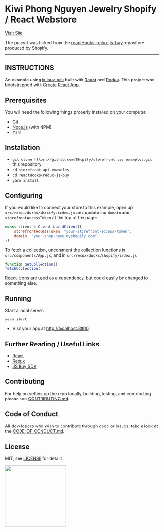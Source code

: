 # Kiwi Phong Nguyen Jewelry Shopify / React Webstore

[Visit Site](https://kiwi-nguyen.herokuapp.com/)

The project was forked from the [reactHooks-redux-js-buy](https://github.com/Shopify/storefront-api-examples/tree/master/reactHooks-redux-js-buy) repository produced by Shopify.

---
## INSTRUCTIONS

An example using [js-buy-sdk](https://github.com/Shopify/js-buy-sdk) built with [React](https://facebook.github.io/react/) and [Redux](https://github.com/reduxjs/redux). This project was bootstrapped with [Create React App](https://github.com/facebookincubator/create-react-app).

## Prerequisites

You will need the following things properly installed on your computer.

- [Git](https://git-scm.com/)
- [Node.js](https://nodejs.org/) (with NPM)
- [Yarn](https://yarnpkg.com/en/)

## Installation

- `git clone https://github.com/Shopify/storefront-api-examples.git` this repository
- `cd storefront-api-examples`
- `cd reactHooks-redux-js-buy`
- `yarn install`

## Configuring

If you would like to connect your store to this example, open up `src/redux/ducks/shopify/index.js` and update the `domain` and `storefrontAccessToken` at the top of the page:

```js
const client = Client.buildClient({
	storefrontAccessToken: "your-storefront-access-token",
	domain: "your-shop-name.myshopify.com",
})
```

To fetch a collection, uncomment the collection functions in `src/components/App.js`, and in `src/redux/ducks/shopify/index.js`

```js
function getCollection()
fetchCollection()
```

React-icons are used as a dependency, but could easily be changed to something else.

## Running

Start a local server:

```
yarn start
```

- Visit your app at [http://localhost:3000](http://localhost:3000).

## Further Reading / Useful Links

- [React](https://facebook.github.io/react/)
- [Redux](https://github.com/reduxjs/redux)
- [JS Buy SDK](https://github.com/Shopify/js-buy-sdk)

## Contributing

For help on setting up the repo locally, building, testing, and contributing
please see [CONTRIBUTING.md](https://github.com/Shopify/storefront-api-examples/blob/master/CONTRIBUTING.md).

## Code of Conduct

All developers who wish to contribute through code or issues, take a look at the
[CODE_OF_CONDUCT.md](https://github.com/Shopify/storefront-api-examples/blob/master/CODE_OF_CONDUCT.md).

## License

MIT, see [LICENSE](https://github.com/Shopify/storefront-api-examples/blob/master/LICENSE.txt) for details.

<img src="https://cdn.shopify.com/shopify-marketing_assets/builds/19.0.0/shopify-full-color-black.svg" width="200" />
